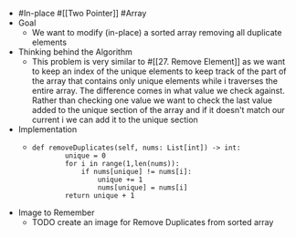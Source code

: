 - #In-place #[[Two Pointer]] #Array
- Goal
	- We want to modify (in-place) a sorted array removing all duplicate elements
- Thinking behind the Algorithm
	- This problem is very similar to #[[27. Remove Element]] as we want to keep an index of the unique elements to keep track of the part of the array that contains only unique elements while i traverses the entire array. The difference comes in what value we check against. Rather than checking one value we want to check the last value added to the unique section of the array and if it doesn't match our current i we can add it to the unique section
- Implementation
	- ```
	  def removeDuplicates(self, nums: List[int]) -> int:
	          unique = 0
	          for i in range(1,len(nums)):
	              if nums[unique] != nums[i]:
	                  unique += 1
	                  nums[unique] = nums[i]
	          return unique + 1
	  ```
- Image to Remember
	- TODO create an image for Remove Duplicates from sorted array